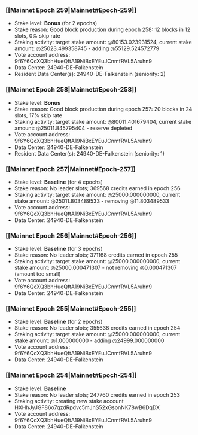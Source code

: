 ### [[Mainnet Epoch 259|Mainnet#Epoch-259]]
* Stake level: **Bonus** (for 2 epochs)
* Stake reason: Good block production during epoch 258: 12 blocks in 12 slots, 0% skip rate
* Staking activity: target stake amount: ◎80153.023931524, current stake amount: ◎25023.499358745 - adding ◎55129.524572779
* Vote account address: 9f6Y6QcXQ3bhHueQftA19NiBxEYEuJCnmfRVL5Aruhn9
* Data Center: 24940-DE-Falkenstein
* Resident Data Center(s): 24940-DE-Falkenstein (seniority: 2)
### [[Mainnet Epoch 258|Mainnet#Epoch-258]]
* Stake level: **Bonus**
* Stake reason: Good block production during epoch 257: 20 blocks in 24 slots, 17% skip rate
* Staking activity: target stake amount: ◎80011.401679404, current stake amount: ◎25011.845795404 - reserve depleted
* Vote account address: 9f6Y6QcXQ3bhHueQftA19NiBxEYEuJCnmfRVL5Aruhn9
* Data Center: 24940-DE-Falkenstein
* Resident Data Center(s): 24940-DE-Falkenstein (seniority: 1)
### [[Mainnet Epoch 257|Mainnet#Epoch-257]]
* Stake level: **Baseline** (for 4 epochs)
* Stake reason: No leader slots; 369568 credits earned in epoch 256
* Staking activity: target stake amount: ◎25000.000000000, current stake amount: ◎25011.803489533 - removing ◎11.803489533
* Vote account address: 9f6Y6QcXQ3bhHueQftA19NiBxEYEuJCnmfRVL5Aruhn9
* Data Center: 24940-DE-Falkenstein
### [[Mainnet Epoch 256|Mainnet#Epoch-256]]
* Stake level: **Baseline** (for 3 epochs)
* Stake reason: No leader slots; 371168 credits earned in epoch 255
* Staking activity: target stake amount: ◎25000.000000000, current stake amount: ◎25000.000471307 - not removing ◎0.000471307 (amount too small)
* Vote account address: 9f6Y6QcXQ3bhHueQftA19NiBxEYEuJCnmfRVL5Aruhn9
* Data Center: 24940-DE-Falkenstein
### [[Mainnet Epoch 255|Mainnet#Epoch-255]]
* Stake level: **Baseline** (for 2 epochs)
* Stake reason: No leader slots; 355638 credits earned in epoch 254
* Staking activity: target stake amount: ◎25000.000000000, current stake amount: ◎1.000000000 - adding ◎24999.000000000
* Vote account address: 9f6Y6QcXQ3bhHueQftA19NiBxEYEuJCnmfRVL5Aruhn9
* Data Center: 24940-DE-Falkenstein
### [[Mainnet Epoch 254|Mainnet#Epoch-254]]
* Stake level: **Baseline**
* Stake reason: No leader slots; 247760 credits earned in epoch 253
* Staking activity: creating new stake account HXHhJyJGF86o7qzdRpdvc5mJnS52xGsonNK78wB6DqDX
* Vote account address: 9f6Y6QcXQ3bhHueQftA19NiBxEYEuJCnmfRVL5Aruhn9
* Data Center: 24940-DE-Falkenstein
